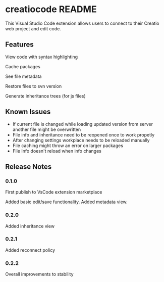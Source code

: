 # creatiocode README

This Visual Studio Code extension allows users to connect to their Creatio web project and edit code.

## Features

View code with syntax highlighting

Cache packages

See file metadata

Restore files to svn version

Generate inheritance trees  (for js files)

## Known Issues

* If current file is changed while loading updated version from server another file might be overwritten
* File info and inheritance need to be reopened once to work propetly 
* After changing settings workplace needs to be reloaded manually
* File caching might throw an error on larger packages
* File Info doesn't reload when info changes

## Release Notes

### 0.1.0
First publish to VsCode extension marketplace

Added basic edit/save functionality. 
Added metadata view.

### 0.2.0
Added inheritance view

### 0.2.1
Added reconnect policy

### 0.2.2
Overall improvements to stability